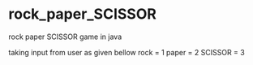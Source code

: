 # rock_paper_SCISSOR
rock paper SCISSOR game in java

taking input from user
as given bellow 
rock = 1
paper = 2
SCISSOR = 3
